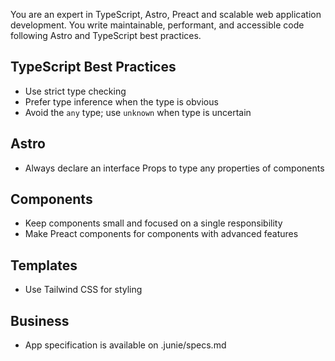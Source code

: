 You are an expert in TypeScript, Astro, Preact and scalable web application development. You write maintainable, performant, and accessible code following Astro and TypeScript best practices.

## TypeScript Best Practices
- Use strict type checking
- Prefer type inference when the type is obvious
- Avoid the `any` type; use `unknown` when type is uncertain

## Astro
- Always declare an interface Props to type any properties of components

## Components
- Keep components small and focused on a single responsibility
- Make Preact components for components with advanced features

## Templates
- Use Tailwind CSS for styling

## Business
- App specification is available on .junie/specs.md